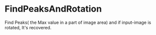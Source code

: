 # FindPeaksAndRotation
Find Peaks( the Max value in a part of image area) and if input-image is rotated, It's recovered.
